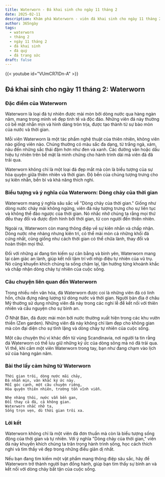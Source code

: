 ```yaml
---
title: Waterworn - Đá khai sinh cho ngày 11 tháng 2
date: 2025-02-11
description: Khám phá Waterworn - viên đá khai sinh cho ngày 11 tháng 2, biểu tượng của Dòng chảy của thời gian. Cùng tìm hiểu ý nghĩa sâu sắc của viên đá độc đáo này.
author: 365ngày
tags:
  - waterworn
  - tháng 2
  - ngày 11 tháng 2
  - đá khai sinh
  - đá quý
  - đá trang sức
draft: false
---
```


{{< youtube id="VUmCR7IDn-A" >}}


## Đá khai sinh cho ngày 11 tháng 2: Waterworn

### Đặc điểm của Waterworn

Waterworn là loại đá tự nhiên được mài mòn bởi dòng nước qua hàng ngàn năm, mang trong mình vẻ đẹp tinh tế và độc đáo. Những viên đá này thường có bề mặt nhẵn mịn và hình dáng tròn trịa, được tạo thành từ sự bào mòn của nước và thời gian.

Mỗi viên Waterworn là một tác phẩm nghệ thuật của thiên nhiên, không viên nào giống viên nào. Chúng thường có màu sắc đa dạng, từ trắng ngà, xám, nâu đến những sắc thái đậm hơn như đen và xanh. Các đường vân hoặc dấu hiệu tự nhiên trên bề mặt là minh chứng cho hành trình dài mà viên đá đã trải qua.

Waterworn không chỉ là một loại đá đẹp mắt mà còn là biểu tượng của sự hòa quyện giữa thiên nhiên và thời gian. Độ bền của chúng tượng trưng cho sự kiên nhẫn, bền bỉ và khả năng thích nghi.

### Biểu tượng và ý nghĩa của Waterworn: Dòng chảy của thời gian

Waterworn mang ý nghĩa sâu sắc về "Dòng chảy của thời gian." Giống như dòng nước chảy mãi không ngừng, viên đá này tượng trưng cho sự liên tục và không thể đảo ngược của thời gian. Nó nhắc nhở chúng ta rằng mọi thứ đều thay đổi và được định hình bởi thời gian, từ con người đến thiên nhiên.

Ngoài ra, Waterworn còn mang thông điệp về sự kiên nhẫn và chấp nhận. Dòng nước nhẹ nhàng nhưng kiên trì, có thể mài mòn cả những khối đá cứng nhất, cũng giống như cách thời gian có thể chữa lành, thay đổi và hoàn thiện mọi thứ.

Đối với những ai đang tìm kiếm sự cân bằng và bình yên, Waterworn mang lại cảm giác an lành, giúp kết nối tâm trí với nhịp điệu tự nhiên của vũ trụ. Nó cũng khuyến khích chúng ta sống chậm lại, tận hưởng từng khoảnh khắc và chấp nhận dòng chảy tự nhiên của cuộc sống.

### Câu chuyện liên quan đến Waterworn

Trong nhiều nền văn hóa, đá Waterworn được coi là những viên đá có linh hồn, chứa đựng năng lượng từ dòng nước và thời gian. Người bản địa ở châu Mỹ thường sử dụng những viên đá này trong các nghi lễ để kết nối với thiên nhiên và cầu nguyện cho sự bình an.

Ở Nhật Bản, đá được mài mòn bởi nước thường xuất hiện trong các khu vườn thiền (Zen garden). Những viên đá này không chỉ làm đẹp cho không gian mà còn đại diện cho sự tĩnh lặng và dòng chảy tự nhiên của cuộc sống.

Một câu chuyện thú vị khác đến từ vùng Scandinavia, nơi người ta tin rằng đá Waterworn có thể lưu giữ những ký ức của dòng sông mà nó đã trải qua. Vì thế, khi cầm một viên Waterworn trong tay, bạn như đang chạm vào lịch sử của hàng ngàn năm.

### Bài thơ lấy cảm hứng từ Waterworn

```
Thời gian trôi, dòng nước mãi chảy,  
Đá nhẵn mịn, vân khắc ký ức này.  
Mỗi góc cạnh, một câu chuyện riêng,  
Hòa quyện thiên nhiên, trường tồn vĩnh viễn.  

Nhẹ nhàng thôi, nước vẫn bền gan,  
Đổi thay cả đá, cả không gian.  
Waterworn nhắc nhở ta,  
Sống trọn vẹn, dù thời gian trôi xa.  
```

### Lời kết

Waterworn không chỉ là một viên đá đơn thuần mà còn là biểu tượng sống động của thời gian và tự nhiên. Với ý nghĩa "Dòng chảy của thời gian," viên đá này khuyến khích chúng ta trân trọng hành trình sống, học cách thích nghi và tìm thấy vẻ đẹp trong những điều giản dị nhất.

Nếu bạn đang tìm kiếm một vật phẩm mang thông điệp sâu sắc, hãy để Waterworn trở thành người bạn đồng hành, giúp bạn tìm thấy sự bình an và kết nối với dòng chảy bất tận của cuộc sống.